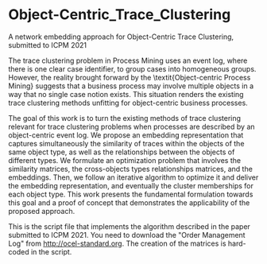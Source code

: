 # Object-Centric_Trace_Clustering
A network embedding approach for Object-Centric Trace Clustering, submitted to ICPM 2021


The trace clustering problem in Process Mining uses an event log, where there is one clear case identifier, to group cases into homogeneous groups. However, the reality brought forward by the \textit{Object-centric Process Mining} suggests that a business process may involve multiple objects in a way that no single case notion exists. This situation renders the existing trace clustering methods unfitting for object-centric business processes.

The goal of this work is to turn the existing methods of trace clustering relevant for trace clustering problems when processes are described by an object-centric event log. We propose an embedding representation that captures simultaneously the similarity of traces within the objects of the same object type, as well as the relationships between the objects of different types. We formulate an optimization problem that involves the similarity matrices, the cross-objects types relationships matrices, and the embeddings. Then, we follow an iterative algorithm to optimize it and deliver the embedding representation, and eventually the cluster memberships for each object type.
This work presents the fundamental formulation towards this goal and a proof of concept that demonstrates the applicability of the proposed approach.

This is the script file that implements the algorithm described in the paper submitted to ICPM 2021.
You need to download the "Order Management Log" from http://ocel-standard.org. The creation of the matrices is hard-coded in the script.
